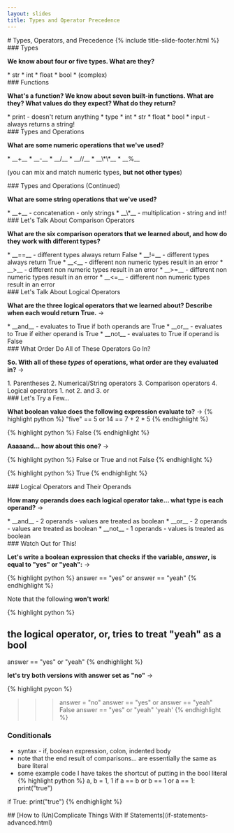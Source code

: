 ```yaml
---
layout: slides
title: Types and Operator Precedence 
---
```


<section markdown="block" class="title-slide">
#  Types, Operators, and Precedence
{% include title-slide-footer.html %}
</section>


<section markdown="block">
###  Types

__We know about four or five types.  What are they?__

<div class="incremental" markdown="block"> 
* str
* int
* float
* bool
* (complex)
</div>
<div class="incremental" markdown="block"> 
</div>
</section>

<section markdown="block">
###  Functions

__What's a function?  We know about seven built-in functions.  What are they?  What values do they expect?  What do they return?__

<div class="incremental" markdown="block"> 
* print - doesn't return anything
* type
* int
* str
* float
* bool
* input - always returns a string!
</div>
</section>

<section markdown="block">
###  Types and Operations

__What are some numeric operations that we've used?__

<div class="incremental" markdown="block"> 
* __+__
* __-__
* __/__
* __//__
* __\*\*__
* __%__

(you can mix and match numeric types, __but not other types__)
</div>
</section>

<section markdown="block">
###  Types and Operations (Continued)

__What are some string operations that we've used?__

<div class="incremental" markdown="block"> 
* __+__ - concatenation - only strings
* __\*__ - multiplication - string and int!
</div>
</section>

<section markdown="block">
###  Let's Talk About Comparison Operators

__What are the six comparison operators that we learned about, and how do they work with different types?__

<div class="incremental" markdown="block"> 
* __==__ - different types always return False
* __!=__ - different types always return True
* __<__ - different non numeric types result in an error
* __>__ - different non numeric types result in an error
* __>=__ - different non numeric types result in an error
* __<=__ - different non numeric types result in an error

</div>
</section>

<section markdown="block">
###  Let's Talk About Logical Operators

__What are the three logical operators that we learned about?  Describe when each would return True.__ &rarr;

<div class="incremental" markdown="block"> 
* __and__ - evaluates to True if both operands are True
* __or__ - evaluates to True if either operand is True
* __not__ - evaluates to True if operand is False
</div>
</section>

<section markdown="block">
###  What Order Do All of These Operators Go In?

__So.  With all of these _types_ of operations, what order are they evaluated in?__ &rarr;

<div class="incremental" markdown="block"> 
1. Parentheses
2. Numerical/String operators
3. Comparison operators
4. Logical operators
	1. not
	2. and
	3. or
</div>
</section>

<section markdown="block">
###  Let's Try a Few...

__What boolean value does the following expression evaluate to?__ &rarr;
{% highlight python %}
"five" == 5 or  14 == 7 + 2 * 5
{% endhighlight %}

<div class="incremental" markdown="block"> 
{% highlight python %}
False
{% endhighlight %}

__Aaaaand... how about this one?__ &rarr;

{% highlight python %}
False or True and not False
{% endhighlight %}

{% highlight python %}
True
{% endhighlight %}
</div>
</section>

<section markdown="block">
###  Logical Operators and Their Operands

__How many operands does each logical operator take... what type is each operand?__ &rarr;

<div class="incremental" markdown="block"> 
* __and__ - 2 operands - values are treated as boolean
* __or__ - 2 operands - values are treated as boolean
* __not__ - 1 operands - values is treated as boolean
</div>
</section>

<section markdown="block">
###  Watch Out for This!

__Let's write a boolean expression that checks if the variable, _answer_, is equal to "yes" or "yeah":__ &rarr;

<div class="incremental" markdown="block"> 
{% highlight python %}
answer == "yes" or answer == "yeah"
{% endhighlight %}

Note that the following __won't work__!

{% highlight python %}
#  the logical operator, or, tries to treat "yeah" as a bool
answer == "yes" or "yeah"
{% endhighlight %}

__let's try both versions with answer set as "no"__ &rarr;

{% highlight pycon %}
>>> answer = "no"
>>> answer == "yes" or answer == "yeah"
False
>>> answer == "yes" or "yeah"
'yeah'
{% endhighlight %}
</div>

</section>

<section markdown="block">

###  Conditionals

* syntax - if, boolean expression, colon, indented body
* note that the end result of comparisons... are essentially the same as bare literal
* some example code I have takes the shortcut of putting in the bool literal
{% highlight python %}
a, b = 1, 1
if a == b or b == 1 or a == 1:
	print("true")

if True:
	print("true")
{% endhighlight %}
</section>

<section markdown="block">
##  [How to (Un)Complicate Things With If Statements](if-statements-advanced.html)
</section>
